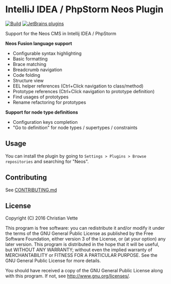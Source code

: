 IntelliJ IDEA / PhpStorm Neos Plugin
====================================
[![Build](https://github.com/cvette/intellij-neos/workflows/Build/badge.svg)](https://github.com/cvette/intellij-neos/actions?query=workflow%3ABuild)
[![JetBrains plugins](https://img.shields.io/jetbrains/plugin/d/9362-neos-support.svg)](https://plugins.jetbrains.com/plugin/9362-neos-support)

<!-- Plugin description -->
Support for the Neos CMS in Intellij IDEA / PhpStorm

**Neos Fusion language support**
  * Configurable syntax highlighting
  * Basic formatting
  * Brace matching
  * Breadcrumb navigation
  * Code folding
  * Structure view
  * EEL helper references (Ctrl+Click navigation to class/method)
  * Prototype references (Ctrl+Click navigation to prototype definition)
  * Find usages of prototypes
  * Rename refactoring for prototypes

**Support for node type definitions**
  * Configuration keys completion
  * "Go to definition" for node types / supertypes / constraints
<!-- Plugin description end -->

Usage
-----
You can install the plugin by going to `Settings > Plugins > Browse repositories` and searching for "Neos".

Contributing
------------
See [CONTRIBUTING.md](CONTRIBUTING.md)

License
-------
Copyright (C) 2016  Christian Vette

This program is free software: you can redistribute it and/or modify it under the terms of the GNU General Public License as published by the Free Software Foundation, either version 3 of the License, or (at your option) any later version. This program is distributed in the hope that it will be useful, but WITHOUT ANY WARRANTY; without even the implied warranty of MERCHANTABILITY or FITNESS FOR A PARTICULAR PURPOSE.  See the GNU General Public License for more details.

You should have received a copy of the GNU General Public License along with this program.  If not, see <http://www.gnu.org/licenses/>.
